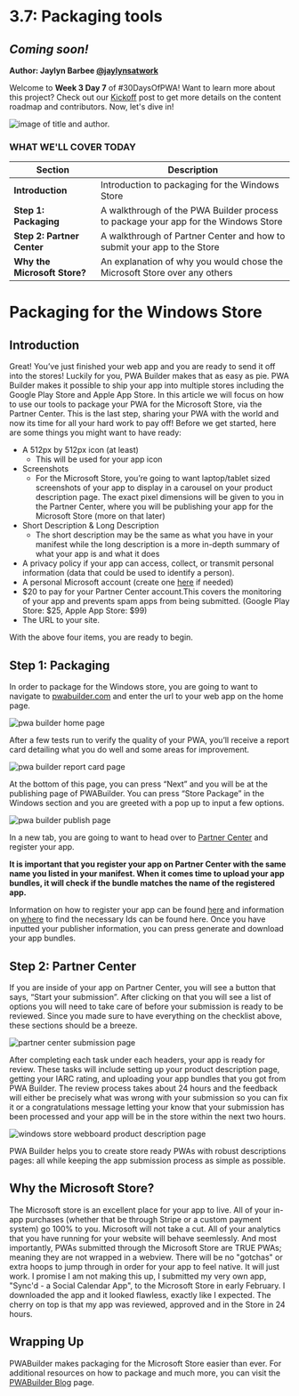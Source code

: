 # 3.7: Packaging tools

## *Coming soon!*

**Author: Jaylyn Barbee [@jaylynsatwork](https://twitter.com/jaylynsatwork)**

Welcome to **Week 3 Day 7** of #30DaysOfPWA! Want to learn more about this project? Check out our [Kickoff](../kickoff.md) post to get more details on the content roadmap and contributors. Now, let's dive in!

![image of title and author.](_media/day-07.jpg)

### WHAT WE'LL COVER TODAY

| Section | Description |
| ------- | ----------- |
| **Introduction** | Introduction to packaging for the Windows Store |
| **Step 1: Packaging** | A walkthrough of the PWA Builder process to package your app for the Windows Store |
| **Step 2: Partner Center** | A walkthrough of Partner Center and how to submit your app to the Store |
| **Why the Microsoft Store?** |An explanation of why you would chose the Microsoft Store over any others |

# Packaging for the Windows Store

## Introduction
Great! You’ve just finished your web app and you are ready to send it off into the stores! Luckily for you, PWA Builder makes that as easy as pie. PWA Builder makes it possible to ship your app into multiple stores including the Google Play Store and Apple App Store. In this article we will focus on how to use our tools to package your PWA for the Microsoft Store, via the Partner Center. This is the last step, sharing your PWA with the world and now its time for all your hard work to pay off! Before we get started, here are some things you might want to have ready:

- A 512px by 512px icon (at least)
    - This will be used for your app icon
- Screenshots
    - For the Microsoft Store, you’re going to want laptop/tablet sized screenshots of your app to display in a carousel on your product description page. The exact pixel dimensions will be given to you in the Partner Center, where you will be publishing your app for the Microsoft Store (more on that later)
- Short Description & Long Description
    - The short description may be the same as what you have in your manifest while the long description is a more in-depth summary of what your app is and what it does
- A privacy policy if your app can access, collect, or transmit personal information (data that could be used to identify a person).
- A personal Microsoft account (create one [here](https://signup.live.com/?lic=1) if needed)
- $20 to pay for your Partner Center account.This covers the monitoring of your app and prevents spam apps from being submitted. (Google Play Store: $25, Apple App Store: $99)
- The URL to your site.

With the above four items, you are ready to begin.  

## Step 1: Packaging
In order to package for the Windows store, you are going to want to navigate to [pwabuilder.com](https://pwabuilder.com) and enter the url to your web app on the home page. 

![pwa builder home page](/docs/30DaysOfPWA/dev-tools/_media/07_pwabuilder_home.png)

 
After a few tests run to verify the quality of your PWA, you’ll receive a report card detailing what you do well and some areas for improvement.

![pwa builder report card page](/docs/30DaysOfPWA/dev-tools/_media/07_pwabuilder_rc.png)
 
At the bottom of this page, you can press “Next” and you will be at the publishing page of PWABuilder. You can press “Store Package” in the Windows section and you are greeted with a pop up to input a few options.

![pwa builder publish page](/docs/30DaysOfPWA/dev-tools/_media/07_pwabuilder_pub.png)
   
In a new tab, you are going to want to head over to [Partner Center](https://partner.microsoft.com/) and register your app. 

**It is important that you register your app on Partner Center with the same name you listed in your manifest. When it comes time to upload your app bundles, it will check if the bundle matches the name of the registered app.**

Information on how to register your app can be found [here](https://blog.pwabuilder.com/docs/publish-a-new-app-to-the-microsoft-store/) and information on [where](https://blog.pwabuilder.com/docs/finding-your-windows-publisher-info/) to find the necessary Ids can be found here. Once you have inputted your publisher information, you can press generate and download your app bundles. 

## Step 2: Partner Center
If you are inside of your app on Partner Center, you will see a button that says, “Start your submission”. After clicking on that you will see a list of options you will need to take care of before your submission is ready to be reviewed. Since you made sure to have everything on the checklist above, these sections should be a breeze. 

![partner center submission page](/docs/30DaysOfPWA/dev-tools/_media/07_pc.png)
 
After completing each task under each headers, your app is ready for review. These tasks will include setting up your product description page, getting your IARC rating, and uploading your app bundles that you got from PWA Builder. The review process takes about 24 hours and the feedback will either be precisely what was wrong with your submission so you can fix it or a congratulations message letting your know that your submission has been processed and your app will be in the store within the next two hours.
 
![windows store webboard product description page](/docs/30DaysOfPWA/dev-tools/_media/07_store.png)

PWA Builder helps you to create store ready PWAs with robust descriptions pages: all while keeping the app submission process as simple as possible.

## Why the Microsoft Store?
The Microsoft store is an excellent place for your app to live. All of your in-app purchases (whether that be through Stripe or a custom payment system) go 100% to you. Microsoft will not take a cut. All of your analytics that you have running for your website will behave seemlessly. And most importantly, PWAs submitted through the Microsoft Store are TRUE PWAs; meaning they are not wrapped in a webview. There will be no "gotchas" or extra hoops to jump through in order for your app to feel native. It will just work. I promise I am not making this up, I submitted my very own app, "Sync'd - a Social Calendar App", to the Microsoft Store in early February. I downloaded the app and it looked flawless, exactly like I expected. The cherry on top is that my app was reviewed, approved and in the Store in 24 hours.

## Wrapping Up
PWABuilder makes packaging for the Microsoft Store easier than ever. For additional resources on how to package and much more, you can visit the [PWABuilder Blog](https://blog.pwabuilder.com/) page.
